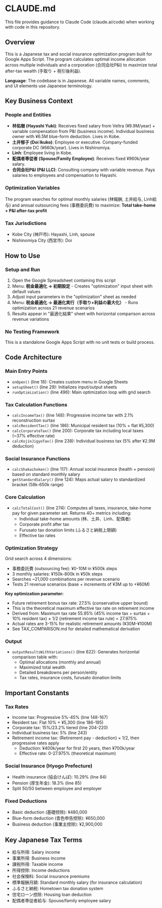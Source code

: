 # CLAUDE.md

This file provides guidance to Claude Code (claude.ai/code) when working with code in this repository.

## Overview

This is a Japanese tax and social insurance optimization program built for Google Apps Script. The program calculates optimal income allocation across multiple individuals and a corporation (合同会社P&I) to maximize total after-tax wealth (手取り + 税引後利益).

**Language**: The codebase is in Japanese. All variable names, comments, and UI elements use Japanese terminology.

## Key Business Context

### People and Entities
- **林佑樹 (Hayashi Yuki)**: Receives fixed salary from Veltra (¥9.9M/year) + variable compensation from P&I (business income). Individual business owner with ¥6.5M blue-form deduction. Lives in Kobe.
- **土井郁子 (Doi Ikuko)**: Employee or executive. Company-funded corporate DC (¥660k/year). Lives in Nishinomiya.
- **Linh**: Employee living in Kobe.
- **配偶者専従者 (Spouse/Family Employee)**: Receives fixed ¥960k/year salary.
- **合同会社P&I (P&I LLC)**: Consulting company with variable revenue. Pays salaries to employees and compensation to Hayashi.

### Optimization Variables
The program searches for optimal monthly salaries (林報酬, 土井給与, Linh給与) and annual outsourcing fees (事務委託費) to maximize: **Total take-home + P&I after-tax profit**

### Tax Jurisdictions
- Kobe City (神戸市): Hayashi, Linh, spouse
- Nishinomiya City (西宮市): Doi

## How to Use

### Setup and Run
1. Open the Google Spreadsheet containing this script
2. Menu: **税金最適化 → 初期設定** - Creates "optimization" input sheet with default values
3. Adjust input parameters in the "optimization" sheet as needed
4. Menu: **税金最適化 → 最適化実行（手取り+利益の最大化）** - Runs optimization across 21 revenue scenarios
5. Results appear in "最適化結果" sheet with horizontal comparison across revenue variations

### No Testing Framework
This is a standalone Google Apps Script with no unit tests or build process.

## Code Architecture

### Main Entry Points
- `onOpen()` (line 18): Creates custom menu in Google Sheets
- `setupSheet()` (line 29): Initializes input/output sheets
- `runOptimization()` (line 496): Main optimization loop with grid search

### Tax Calculation Functions
- `calcIncomeTax()` (line 148): Progressive income tax with 2.1% reconstruction surtax
- `calcResidentTax()` (line 186): Municipal resident tax (10% + flat ¥5,300)
- `calcCorporateTax()` (line 200): Corporate tax including local taxes (~37% effective rate)
- `calcKojinJigyoTax()` (line 238): Individual business tax (5% after ¥2.9M deduction)

### Social Insurance Functions
- `calcShakaihoken()` (line 117): Annual social insurance (health + pension) based on standard monthly salary
- `getStandardSalary()` (line 124): Maps actual salary to standardized bracket (58k-650k range)

### Core Calculation
- `calcTotalCost()` (line 274): Computes all taxes, insurance, take-home pay for given parameter set. Returns 40+ metrics including:
  - Individual take-home amounts (林、土井、Linh、配偶者)
  - Corporate profit after tax
  - Furusato tax donation limits (ふるさと納税上限額)
  - Effective tax rates

### Optimization Strategy
Grid search across 4 dimensions:
- 事務委託費 (outsourcing fee): ¥0-10M in ¥500k steps
- 3 monthly salaries: ¥150k-800k in ¥50k steps
- Searches ~21,000 combinations per revenue scenario
- Tests 21 revenue scenarios (base + increments of ¥3M up to +¥60M)

**Key optimization parameter:**
- Future retirement bonus tax rate: 27.5% (conservative upper bound)
- This is the theoretical maximum effective tax rate on retirement income
- Derived from: Maximum tax rate 55.95% (45% income tax + surtax + 10% resident tax) × 1/2 (retirement income tax rule) = 27.975%
- Actual rates are 3-15% for realistic retirement amounts (¥30M-¥100M)
- See TAX_COMPARISON.md for detailed mathematical derivation

### Output
- `outputResultsWithVariations()` (line 622): Generates horizontal comparison table with:
  - Optimal allocations (monthly and annual)
  - Maximized total wealth
  - Detailed breakdowns per person/entity
  - Tax rates, insurance costs, furusato donation limits

## Important Constants

### Tax Rates
- Income tax: Progressive 5%-45% (line 148-167)
- Resident tax: Flat 10% + ¥5,300 (line 186-195)
- Corporate tax: 15%/23.2% tiered (line 204-220)
- Individual business tax: 5% (line 243)
- Retirement income tax: (Retirement pay - deduction) × 1/2, then progressive rates apply
  - Deduction: ¥400k/year for first 20 years, then ¥700k/year
  - Effective rate: 0-27.975% (theoretical maximum)

### Social Insurance (Hyogo Prefecture)
- Health insurance (協会けんぽ): 10.29% (line 84)
- Pension (厚生年金): 18.3% (line 85)
- Split 50/50 between employee and employer

### Fixed Deductions
- Basic deduction (基礎控除): ¥480,000
- Blue-form deduction (青色申告控除): ¥650,000
- Business deduction (事業主控除): ¥2,900,000

## Key Japanese Tax Terms
- 給与所得: Salary income
- 事業所得: Business income
- 課税所得: Taxable income
- 所得控除: Income deductions
- 社会保険料: Social insurance premiums
- 標準報酬月額: Standard monthly salary (for insurance calculation)
- ふるさと納税: Hometown tax donation system
- 住宅ローン控除: Housing loan deduction
- 配偶者専従者給与: Spouse/family employee salary
